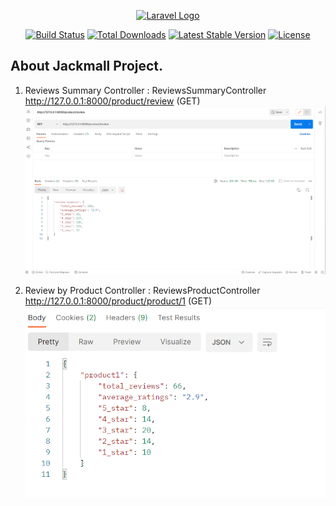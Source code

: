 <p align="center"><a href="https://laravel.com" target="_blank"><img src="https://raw.githubusercontent.com/laravel/art/master/logo-lockup/5%20SVG/2%20CMYK/1%20Full%20Color/laravel-logolockup-cmyk-red.svg" width="400" alt="Laravel Logo"></a></p>

<p align="center">
<a href="https://github.com/laravel/framework/actions"><img src="https://github.com/laravel/framework/workflows/tests/badge.svg" alt="Build Status"></a>
<a href="https://packagist.org/packages/laravel/framework"><img src="https://img.shields.io/packagist/dt/laravel/framework" alt="Total Downloads"></a>
<a href="https://packagist.org/packages/laravel/framework"><img src="https://img.shields.io/packagist/v/laravel/framework" alt="Latest Stable Version"></a>
<a href="https://packagist.org/packages/laravel/framework"><img src="https://img.shields.io/packagist/l/laravel/framework" alt="License"></a>
</p>

## About Jackmall Project.
1. Reviews Summary
    Controller : ReviewsSummaryController
    http://127.0.0.1:8000/product/review (GET)
       <a href="#"><img src="https://github.com/syarifudin/jakmall/blob/main/storage/testresult/reviewsSummary.png" alt="" title=""></a>

2. Review by Product 
    Controller : ReviewsProductController
    http://127.0.0.1:8000/product/product/1 (GET)
    <a href="#"><img src="https://github.com/syarifudin/jakmall/blob/main/storage/testresult/reviewsbyid.png" alt="" title=""></a>
